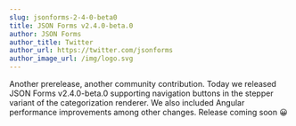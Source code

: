 ```yaml
---
slug: jsonforms-2-4-0-beta0
title: JSON Forms v2.4.0-beta.0
author: JSON Forms
author_title: Twitter
author_url: https://twitter.com/jsonforms
author_image_url: /img/logo.svg
---
```


Another prerelease, another community contribution. Today we released JSON Forms v2.4.0-beta.0 supporting navigation buttons in the stepper variant of the categorization renderer. We also included Angular performance improvements among other changes. Release coming soon 😀